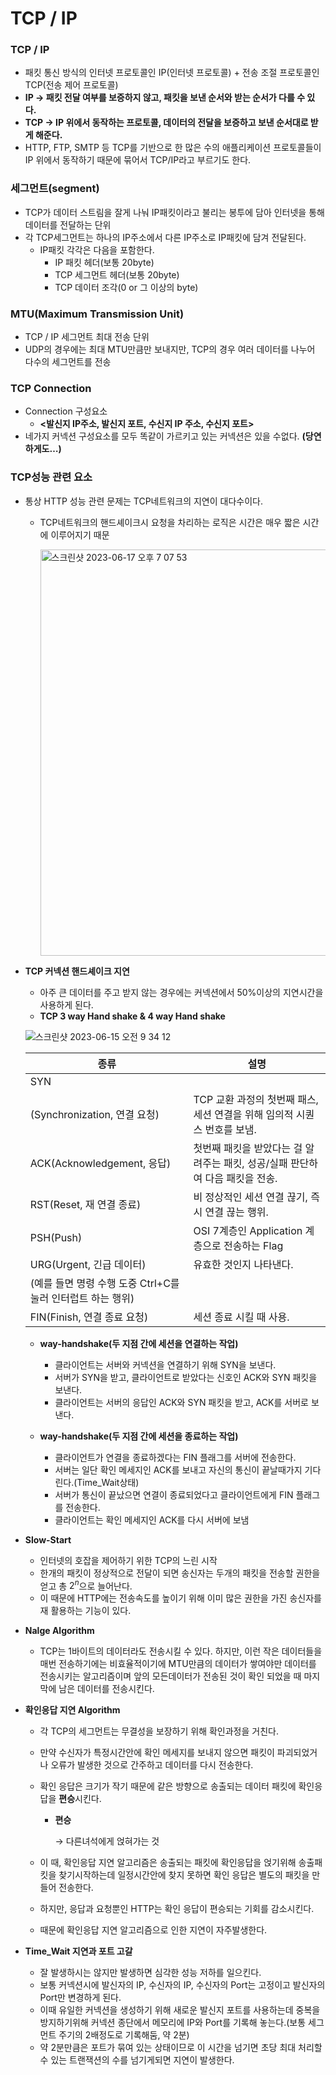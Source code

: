 # TCP / IP

### TCP / IP

- 패킷 통신 방식의 인터넷 프로토콜인 IP(인터넷 프로토콜) + 전송 조절 프로토콜인 TCP(전송 제어 프로토콜)
- **IP → 패킷 전달 여부를 보증하지 않고, 패킷을 보낸 순서와 받는 순서가 다를 수 있다.**
- **TCP → IP 위에서 동작하는 프로토콜, 데이터의 전달을 보증하고 보낸 순서대로 받게 해준다.**
- HTTP, FTP, SMTP 등 TCP를 기반으로 한 많은 수의 애플리케이션 프로토콜들이 IP 위에서 동작하기
때문에 묶어서 TCP/IP라고 부르기도 한다.

### 세그먼트(segment)

- TCP가 데이터 스트림을 잘게 나눠 IP패킷이라고 불리는 봉투에 담아 인터넷을 통해 데이터를 전달하는 단위
- 각 TCP세그먼트는 하나의 IP주소에서 다른 IP주소로 IP패킷에 담겨 전달된다.
    - IP패킷 각각은 다음을 포함한다.
        - IP 패킷 헤더(보통 20byte)
        - TCP 세그먼트 헤더(보통 20byte)
        - TCP 데이터 조각(0 or 그 이상의 byte)

### MTU(Maximum Transmission Unit)

- TCP / IP  세그먼트 최대 전송 단위
- UDP의 경우에는 최대 MTU만큼만 보내지만, TCP의 경우 여러 데이터를 나누어 다수의 세그먼트를 전송

### TCP Connection

- Connection 구성요소
    - **<발신지 IP주소, 발신지 포트, 수신지 IP 주소, 수신지 포트>**
- 네가지 커넥션 구성요소를 모두 똑같이 가르키고 있는 커넥션은 있을 수없다. **(당연하게도…)**

### TCP성능 관련 요소

- 통상 HTTP 성능 관련 문제는 TCP네트워크의 지연이 대다수이다.
    - TCP네트워크의 핸드셰이크시 요청을 차리하는 로직은 시간은 매우 짧은 시간에 이루어지기 때문

      <img width="650" alt="스크린샷 2023-06-17 오후 7 07 53" src="https://github.com/SubiYoon/SubiYoon.github.io/assets/117332903/3e55d21d-b17e-4f3b-96ea-a4ad7f1c7854">
        
- **TCP 커넥션 핸드셰이크 지연**
    - 아주 큰 데이터를 주고 받지 않는 경우에는 커넥션에서 50%이상의 지연시간을 사용하게 된다.
    - **TCP 3 way Hand shake & 4 way Hand shake**


    ![스크린샷 2023-06-15 오전 9 34 12](https://github.com/SubiYoon/SubiYoon.github.io/assets/117332903/4c1772e2-6e52-4b20-9e3b-ff8c0f5ef957)
    
    
    | 종류 | 설명 |
    | --- | --- |
    | SYN
    (Synchronization, 연결 요청) | TCP 교환 과정의 첫번째 패스, 세션 연결을 위해 임의적 시퀀스 번호를 보냄. |
    | ACK(Acknowledgement, 응답) | 첫번째 패킷을 받았다는 걸 알려주는 패킷, 성공/실패 판단하여 다음 패킷을 전송. |
    | RST(Reset, 재 연결 종료) | 비 정상적인 세션 연결 끊기, 즉시 연결 끊는 행위. |
    | PSH(Push) | OSI 7계층인 Application 계층으로 전송하는 Flag |
    | URG(Urgent, 긴급 데이터) | 유효한 것인지 나타낸다. 
    (예를 들면 명령 수행 도중 Ctrl+C를 눌러 인터럽트 하는 행위) |
    | FIN(Finish, 연결 종료 요청) | 세션 종료 시킬 때 사용. |
    
    - **way-handshake(두 지점 간에 세션을 연결하는 작업)**
        - 클라이언트는 서버와 커넥션을 연결하기 위해 SYN을 보낸다.
        - 서버가 SYN을 받고, 클라이언트로 받았다는 신호인 ACK와 SYN 패킷을 보낸다.
        - 클라이언트는 서버의 응답인 ACK와 SYN 패킷을 받고, ACK를 서버로 보낸다.
    
    - **way-handshake(두 지점 간에 세션을 종료하는 작업)**
        - 클라이언트가 연결을 종료하겠다는 FIN 플래그를 서버에 전송한다.
        - 서버는 일단 확인 메세지인 ACK를 보내고 자신의 통신이 끝날때가지 기다린다.(Time_Wait상태)
        - 서버가 통신이 끝났으면 연결이 종료되었다고 클라이언트에게 FIN 플래그를 전송한다.
        - 클라이언트는 확인 메세지인 ACK를 다시 서버에 보냄
- **Slow-Start**
    - 인터넷의 호잡을 제어하기 위한 TCP의 느린 시작
    - 한개의 패킷이 정상적으로 전달이 되면 송신자는 두개의 패킷을 전송할 권한을 얻고 총 $2^n$으로 늘어난다.
    - 이 때문에 HTTP에는 전송속도를 높이기 위해 이미 많은 권한을 가진 송신자를재 활용하는 기능이 있다.
- **Nalge Algorithm**
    - TCP는 1바이트의 데이터라도 전송시킬 수 있다. 하지만, 이런 작은 데이터들을 매번 전송하기에는 비효율적이기에 MTU만큼의 데이터가 쌓여야만 데이터를 전송시키는 알고리즘이며 앞의 모든데이터가 전송된 것이 확인 되었을 때 마지막에 남은 데이터를 전송시킨다.
- **확인응답 지연 Algorithm**
    - 각 TCP의 세그먼트는 무결성을 보장하기 위해 확인과정을 거친다.
    - 만약 수신자가 특정시간안에 확인 메세지를 보내지 않으면 패킷이 파괴되었거나 오류가 발생한 것으로 간주하고 데이터를 다시 전송한다.
    - 확인 응답은 크기가 작기 때문에 같은 방향으로 송출되는 데이터 패킷에 확인응답을 **편승**시킨다.
        - **편승**
            
            → 다른녀석에게 얹혀가는 것
            
    - 이 때, 확인응답 지연 알고리즘은 송출되는 패킷에 확인응답을 얹기위해 송출패킷을 찾기시작하는데 일정시간안에 찾지 못하면 확인 응답은 별도의 패킷을 만들어 전송한다.
    - 하지만, 응답과 요청뿐인 HTTP는 확인 응답이 편승되는 기회를 감소시킨다.
    - 때문에 확인응답 지연 알고리즘으로 인한 지연이 자주발생한다.
- **Time_Wait 지연과 포트 고갈**
    - 잘 발생하시는 않지만 발생하면 심각한 성능 저하를 일으킨다.
    - 보통 커넥션시에 발신자의 IP, 수신자의 IP, 수신자의 Port는 고정이고 발신자의 Port만 변경하게 된다.
    - 이때 유일한 커넥션을 생성하기 위해 새로운 발신지 포트를 사용하는데 중복을 방지하기위해 커넥션 종단에서 메모리에 IP와 Port를 기록해 놓는다.(보통 세그먼트 주기의 2배정도로 기록해둠, 약 2분)
    - 약 2분만큼은 포트가 묶여 있는 상태이므로 이 시간을 넘기면 초당 최대 처리할 수 있는 트랜잭션의 수를 넘기게되면 지연이 발생한다.
